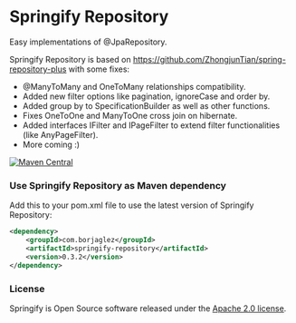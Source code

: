 # Springify Repository #

Easy implementations of @JpaRepository.

Springify Repository is based on https://github.com/ZhongjunTian/spring-repository-plus with some fixes:
* @ManyToMany and OneToMany relationships compatibility.
* Added new filter options like pagination, ignoreCase and order by.
* Added group by to SpecificationBuilder as well as other functions.
* Fixes OneToOne and ManyToOne cross join on hibernate.
* Added interfaces IFilter and IPageFilter to extend filter functionalities (like AnyPageFilter).
* More coming :)

[![Maven Central](https://img.shields.io/maven-central/v/com.borjaglez/springify-repository.svg?label=Maven%20Central)](https://search.maven.org/search?q=g:%22com.borjaglez%22%20AND%20a:%22springify-repository%22)

### Use Springify Repository as Maven dependency
Add this to your pom.xml file to use the latest version of Springify Repository:

```xml  
<dependency>
	<groupId>com.borjaglez</groupId>
	<artifactId>springify-repository</artifactId>
	<version>0.3.2</version>
</dependency>
```
 
### License
Springify is Open Source software released under the 
[Apache 2.0 license](https://www.apache.org/licenses/LICENSE-2.0.html).